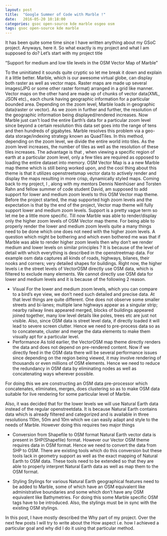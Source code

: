 ```yaml
---
layout: post
title:  "Google Summer of Code with Marble !"
date:   2016-05-20 10:18:00
categories: gsoc open-source kde marble osgeo osm
tags: gsoc open-source kde marble
---
```


It has been quite some time since I have written anything about my GSoC project. Anyways, here it. So what exactly is my project and what I am supposed to do?
Let’s start with my project title

“Support for medium and low tile levels in the OSM Vector Map of Marble”

To the uninitiated it sounds quite cryptic so let me break it down and explain it a little better. 
Marble, which is our awesome virtual globe, can display both raster as well as vector maps. Raster maps are made up several images(JPG or some other raster format) arranged in a grid like manner. Vector maps on the other hand are made up of chunks of vector data(XML, JSON etc)., each chunk having geographic information for a particular bounded area. 
Depending on the zoom level, Marble loads in geographic data(raster or vector). As we zoom in further and further, the resolution of the geographic information being displayed/rendered increases. Now Marble just can't load the entire Earth’s data for a particular zoom level since beyond a certain resolution this data set goes into the range of tens and then hundreds of gigabytes. Marble resolves this problem via a geo-data storage/indexing strategy known as QuadTiles. In this method, depending on the zoom level, we divide the entire world into tiles. As the zoom level increases, the number of tiles as well as the resolution of these tiles increases. The advantage is that , when viewing a specific region of earth at a particular zoom level, only a few tiles are required as opposed to loading the entire dataset into memory.
OSM Vector Map is a a new Marble map theme which is still being worked upon, and the cool thing about this theme is that it utilizes openstreetsmap vector data to actively render and display the maps resulting in more crisp, dynamically styled maps.
Coming back to my project, I , along with my mentors Dennis Nienhüser and Torsten Rahn and fellow summer of code student David, am supposed to add support for lower and medium zoom levels to this OSM Vector map theme. Before the project started, the map supported high zoom levels and the expectation is that by the end of the project, Vector map theme will fully support lower and medium zoom levels.
Support is a pretty vague term so let me be a little more specific. Till now Marble was able to render/display only the higher zoom levels of OSM Vector map theme. For being able to properly render the lower and medium zoom levels quite a many things need to be done which one does not need with the higher zoom levels.
A question which might be bothering and which even bothered me was that if Marble was able to render higher zoom levels then why don’t we render medium and lower levels on similar principles ?
It is because of the level of detail with which everything is described in the openstreetmap data. For example osm data captures all kinds of roads, highways, bilanes, their nooks and corners; very detailed shapes for buildings. Right now, the higher levels i.e the street levels of VectorOSM directly use OSM data, which is filtered to exclude many elements. We cannot directly use OSM data for lower and medium levels and it is because of the following 2 reason.
* Visual 
For the lower and medium zoom levels, which you can compare to a bird’s eye view, we don’t need such detailed and precise data. At that level things are quite different. One does not observe some smaller streets and bi-lanes; multiple lane highways appear as a singular strip; nearby railway lines appeared merged, blocks of buildings appeared joined together, many low level details like poles, trees etc are just not visible. Also, since OSM data is street level data, if directly loaded it will lead to severe screen clutter. Hence we need to pre-process data so as to concatenate, cluster and merge the data elements to make them visually apt for a particular level.
* Performance
 As told earlier, the VectorOSM map theme directly renders the data and does not depend on pre-rendered content. Now if we directly feed in the OSM data there will be several performance issues since depending on the region being viewed, it may involve rendering of thousands or even millions of OSM elements. Hence we need to reduce the redundancy in OSM data by eliminating nodes as well as concatenating ways wherever possible.

For doing this we are constructing an OSM data pre-processor which concatenates, eliminates, merges, does clustering so as to make OSM data suitable for live rendering for some particular level of Marble.

Also, it was decided that for the lower levels we will use Natural Earth data instead of the regular openstreetdata. It is because Natural Earth contains data which is already filtered and categorized and is available in three resolutions 110m, 50m and 10m which we can easily adapt and style to the needs of Marble. However doing this requires two major things

* Conversion from Shapefile to OSM format
Natural Earth vector data is present in SHP(Shapefile) format. However our Vector OSM theme requires data in OSM format. Hence we need to convert the data from SHP to OSM. There are existing tools which do this conversion but these tools lack in geometry support as well as the exact mapping of Natural Earth to OSM data. These tools need to be extended so that they are able to properly interpret Natural Earth data as well as map them to the OSM format.

* Styling
Stylings for various Natural Earth geographical features need to be added to Marble, some of which have an OSM equivalent like administrative boundaries and some which don’t have any OSM equivalent like Bathymetries. For doing this some Marble specific OSM tags have to be introduced. Also, the stylings must be in sync with the existing OSM stylings. 

In this post, I have mostly described the Why part of my project. Over the next few posts I will try to write about the How  aspect i.e.  how I achieved a particular goal and why did I do it using that particular method.



